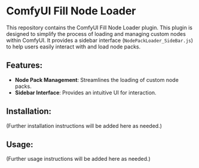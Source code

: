 # ComfyUI Fill Node Loader

This repository contains the ComfyUI Fill Node Loader plugin. This plugin is designed to simplify the process of loading and managing custom nodes within ComfyUI. It provides a sidebar interface (`NodePackLoader_SideBar.js`) to help users easily interact with and load node packs.

## Features:
- **Node Pack Management**: Streamlines the loading of custom node packs.
- **Sidebar Interface**: Provides an intuitive UI for interaction.

## Installation:
(Further installation instructions will be added here as needed.)

## Usage:
(Further usage instructions will be added here as needed.)